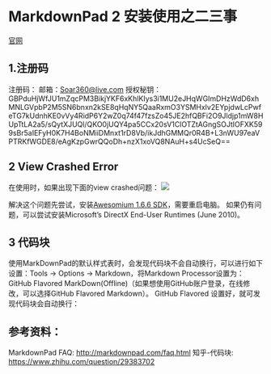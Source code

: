 # MarkdownPad 2 安装使用之二三事

[官网](http://markdownpad.com/)

## 1.注册码

注册码：
邮箱：Soar360@live.com
授权秘钥：
    GBPduHjWfJU1mZqcPM3BikjYKF6xKhlKIys3i1MU2eJHqWGImDHzWdD6xhMNLGVpbP2M5SN6bnxn2kSE8qHqNY5QaaRxmO3YSMHxlv2EYpjdwLcPwfeTG7kUdnhKE0vVy4RidP6Y2wZ0q74f47fzsZo45JE2hfQBFi2O9Jldjp1mW8HUpTtLA2a5/sQytXJUQl/QKO0jUQY4pa5CCx20sV1ClOTZtAGngSOJtIOFXK599sBr5aIEFyH0K7H4BoNMiiDMnxt1rD8Vb/ikJdhGMMQr0R4B+L3nWU97eaVPTRKfWGDE8/eAgKzpGwrQQoDh+nzX1xoVQ8NAuH+s4UcSeQ==


## 2 View Crashed Error

在使用时，如果出现下面的view crashed问题：
![](http://img.blog.csdn.net/20160218122133466)

解决这个问题先尝试，安装[Awesomium 1.6.6 SDK](http://markdownpad.com/download/awesomium_v1.6.6_sdk_win.exe)，需要重启电脑。
如果仍有问题，可以尝试安装Microsoft’s DirectX End-User Runtimes (June 2010)。

## 3 代码块

使用MarkDownPad的默认样式表时，会发现代码块不会自动换行，可以进行如下设置：Tools → Options → Markdown，将Markdown Processor设置为：GitHub Flavored MarkDown(Offline)（如果想使用GitHub账户登录，在线修改，可以选择GitHub Flavored Markdown）。
GitHub Flavored
设置好，就可发现代码块会自动换行：

## 参考资料：
MarkdownPad FAQ: http://markdownpad.com/faq.html
知乎-代码块: https://www.zhihu.com/question/29383702